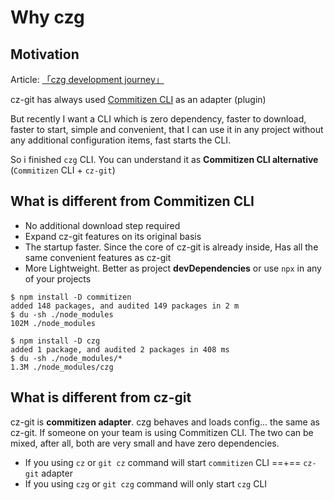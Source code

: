 # Why czg

## Motivation

Article: [「czg development journey」](https://www.qbb.sh/posts/2022-12-26-cz-git-czg-journey#the-development-journey-of-czg)

cz-git has always used [Commitizen CLI](https://github.com/commitizen/cz-cli) as an adapter (plugin)

But recently I want a CLI which is zero dependency, faster to download, faster to start, simple and convenient, that I can use it in any project without any additional configuration items, fast starts the CLI.

So i finished `czg` CLI. You can understand it as **Commitizen CLI alternative** (`Commitizen` CLI + `cz-git`)

## What is different from Commitizen CLI

- No additional download step required
- Expand cz-git features on its original basis
- The startup faster. Since the core of cz-git is already inside, Has all the same convenient features as cz-git
- More Lightweight. Better as project **devDependencies** or use `npx` in any of your projects

```sh{7,9}
$ npm install -D commitizen
added 148 packages, and audited 149 packages in 2 m
$ du -sh ./node_modules
102M ./node_modules

$ npm install -D czg
added 1 package, and audited 2 packages in 408 ms
$ du -sh ./node_modules/*
1.3M ./node_modules/czg
```

## What is different from cz-git
cz-git is **commitizen adapter**. czg behaves and loads config... the same as cz-git. If someone on your team is using Commitizen CLI. The two can be mixed, after all, both are very small and have zero dependencies.

- If you using `cz` or `git cz` command will start `commitizen` CLI ==+== `cz-git` adapter
- If you using `czg` or `git czg` command will only start `czg` CLI
